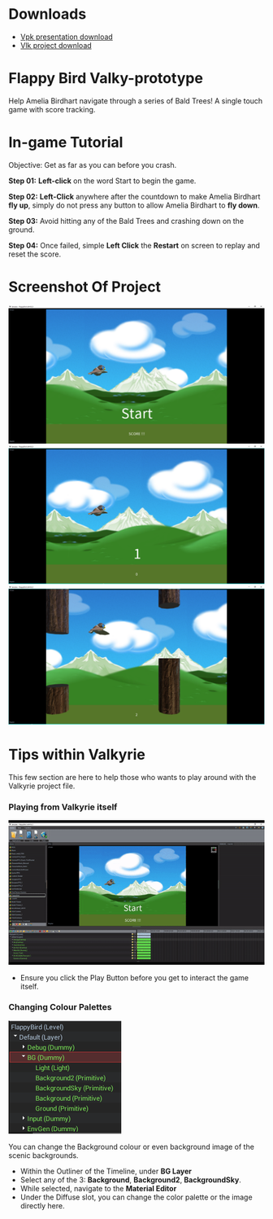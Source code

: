 # Downloads

- [Vpk presentation download](https://cdn2.talansoft.com/ftp/samples/FlappyBird.vpk)
- [Vlk project download](https://cdn2.talansoft.com/ftp/samples/FlappyBird.zip)

# Flappy Bird Valky-prototype
Help Amelia Birdhart navigate through a series of Bald Trees! A single touch game with score tracking.  

# In-game Tutorial
Objective: Get as far as you can before you crash. 

**Step 01:** **Left-click** on the word Start to begin the game.

**Step 02:** **Left-Click** anywhere after the countdown to make Amelia Birdhart **fly up**, simply do not press any button to allow Amelia Birdhart to **fly down**. 

**Step 03:** Avoid hitting any of the Bald Trees and crashing down on the ground.
 
**Step 04:** Once failed, simple **Left Click** the **Restart** on screen to replay and reset the score.
 

# Screenshot Of Project
![FB_04_Title](uploads/04d79b608a3ecc9a2b71806bc6cd24f0/FB_04_Title.png)
![FB_02_Gameplay01](uploads/27bce13456a80692fbc7931da235b2e9/FB_02_Gameplay01.png)
![FB_03_Gameplay02](uploads/fb3985fb2046daa917a68520d452f095/FB_03_Gameplay02.png)


# Tips within Valkyrie 
This few section are here to help those who wants to play around with the Valkyrie project file. 

### Playing from Valkyrie itself 
![Play_Function_Gif_01](uploads/9932ad62396b16ce7ada2391f1a74ef9/Play_Function_Gif_01.gif)

* Ensure you click the Play Button before you get to interact the game itself.  

### Changing Colour Palettes 
![FB_05_Edit_Images](uploads/173677cb3fc42c74c610a34ea91ffe1c/FB_05_Edit_Images.PNG)

You can change the Background colour or even background image of the scenic backgrounds.

* Within the Outliner of the Timeline, under **BG Layer**
* Select any of the 3: **Background**, **Background2**, **BackgroundSky**.
* While selected, navigate to the **Material Editor** 
* Under the Diffuse slot, you can change the color palette or the image directly here.


